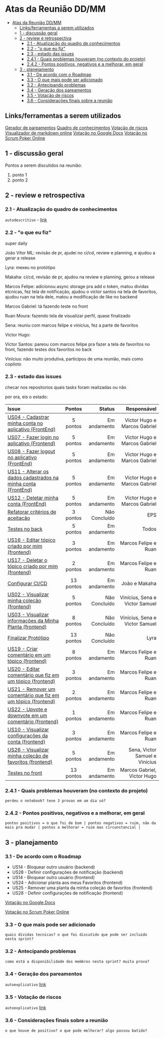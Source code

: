 # Atas da Reunião DD/MM

- [Atas da Reunião DD/MM](#atas-da-reunião-ddmm)
  - [Links/ferramentas a serem utilizados](#linksferramentas-a-serem-utilizados)
  - [1 - discussão geral](#1---discussão-geral)
  - [2 - review e retrospectiva](#2---review-e-retrospectiva)
    - [2.1 - Atualização do quadro de conhecimentos](#21---atualização-do-quadro-de-conhecimentos)
    - [2.2 - "o que eu fiz"](#22---o-que-eu-fiz)
    - [2.3 - estado das issues](#23---estado-das-issues)
    - [2.4.1 - Quais problemas houveram (no contexto do projeto)](#241---quais-problemas-houveram-no-contexto-do-projeto)
    - [2.4.2 - Pontos positivos, negativos e a melhorar, em geral](#242---pontos-positivos-negativos-e-a-melhorar-em-geral)
  - [3 - planejamento](#3---planejamento)
    - [3.1 - De acordo com o Roadmap](#31---de-acordo-com-o-roadmap)
    - [3.3 - O que mais pode ser adicionado](#33---o-que-mais-pode-ser-adicionado)
    - [3.2 - Antecipando problemas](#32---antecipando-problemas)
    - [3.4 - Geração dos pareamentos](#34---geração-dos-pareamentos)
    - [3.5 - Votação de riscos](#35---votação-de-riscos)
    - [3.6 - Considerações finais sobre a reunião](#36---considerações-finais-sobre-a-reunião)

## Links/ferramentas a serem utilizados

[Gerador de pareamentos](https://www.randomlists.com/team-generator?grp=2&items=felipe%0Aruan%0Asamuel%0Avinicius%0Agabriel%0A)
[Quadro de conhecimentos](https://docs.google.com/spreadsheets/d/1jK_06zaBXD485tWDkwCnQ6xhP0_jICVg1GNkNt1AgUw/edit#gid=0)
[Votação de riscos](https://docs.google.com/spreadsheets/d/1vfmnsztDCSwHpmeRw8vGGG4ExzWC-EdefWPhXHg358I/edit#gid=0)
[Visualizador de markdown online](https://jbt.github.io/markdown-editor/)
[Votação no Google Docs](https://docs.google.com/spreadsheets/d/1Xo6U6UyQQI0scJGQl0HGKC1u85VUKqHtsqUgPYiLOeA/edit?usp=sharing)
[Votação no Scrum Poker Online](https://www.scrumpoker.online)

## 1 - discussão geral

Pontos a serem discutidos na reunião:

1. ponto 1
2. ponto 2

## 2 - review e retrospectiva

### 2.1 - Atualização do quadro de conhecimentos

`autodescritivo` - [link](https://docs.google.com/spreadsheets/d/1jK_06zaBXD485tWDkwCnQ6xhP0_jICVg1GNkNt1AgUw/edit#gid=0)

### 2.2 - "o que eu fiz"

super daily

João Vítor ML: revisão de pr, ajudei no ci/cd, review e planning, e ajudou a gerar a release

Lyra: mexeu no protótipo

Makaha: ci/cd, revisão de pr, ajudou na review e planning, gerou a release 

Marcos Felipe: adicionou async storage pra add o token, matou dividas etcnicas, fez tela de notificação, ajudou o victor santos na tela de favoritos, ajudou ruan na tela dele, matou a modificação de like no backend

Marcos Gabriel: tá fazendo teste no front

Ruan Moura: fazendo tela de visualizar perfil, quase finalizado

Sena: reuniu com marcos felipe e vinicius, fez a parte de favoritos

Victor Hugo:

Victor Santos: pareou com marcos felipe pra fazer a tela de favoritos no front, fazendo testes dos favoritos no back

Vinícius: não muito produtiva, participou de uma reunião, mais como copiloto 

### 2.3 - estado das issues

checar nos repositorios quais tasks foram realizadas ou não

por ora, eis o estado:

| Issue       | Pontos     | Status     | Responsável |
| :------------- | :----------: | -----------: | ---------: |
[US04 - Cadastrar minha conta no aplicativo (FrontEnd)](https://github.com/fga-eps-mds/2020.1-Grupo2-FrontEnd/issues/4) | 5 pontos |  Em andamento | Victor Hugo e Marcos Gabriel |
[US07 - Fazer login no aplicativo (Frontend)](https://github.com/fga-eps-mds/2020.1-Grupo2-FrontEnd/issues/5) | 5 pontos |  Em andamento | Victor Hugo e Marcos Gabriel |
[US08 - Fazer logout no aplicativo (FrontEnd)](https://github.com/fga-eps-mds/2020.1-Grupo2-FrontEnd/issues/6) | 5 pontos |  Em andamento | Victor Hugo e Marcos Gabriel |
[US11 - Alterar os dados cadastrados na minha conta (FrontEnd)](https://github.com/fga-eps-mds/2020.1-Grupo2-BackEnd/issues/9) | 5 pontos | Em andamento  | Victor Hugo e Marcos Gabriel |
[US12 - Deletar minha conta (FrontEnd)](https://github.com/fga-eps-mds/2020.1-Grupo2-FrontEnd/issues/7) | 5 pontos | Em andamento | Victor Hugo e Marcos Gabriel |
[Refatorar critérios de aceitação](https://github.com/fga-eps-mds/2020.1-Grupo2-wiki/issues/96) | 3 pontos | Não Concluído | EPS |
[Testes no back](https://github.com/fga-eps-mds/2020.1-GaiaDex-BackEnd/issues/113) | 5 pontos | Em andamento | Todos |
[US16 - Editar tópico criado por mim (frontend)](https://github.com/fga-eps-mds/2020.1-GaiaDex-FrontEnd/issues/86) | 3 pontos | Em andamento | Marcos Felipe e Ruan |
[US17 - Deletar o tópico criado por mim (frontend)](https://github.com/fga-eps-mds/2020.1-GaiaDex-FrontEnd/issues/87) | 2 pontos | Em andamento | Marcos Felipe e Ruan |
[Configurar CI/CD](https://github.com/fga-eps-mds/2020.1-GaiaDex-wiki/issues/) | 13 pontos | Em andamento | João e Makaha |
[US02 - Visualizar minha coleção (frontend)](https://github.com/fga-eps-mds/2020.1-GaiaDex-FrontEnd/issues/) | 5 pontos | Não Concluído | Vinícius, Sena e Victor Samuel |
[US03 - Visualizar informações da Minha Planta (frontend)](https://github.com/fga-eps-mds/2020.1-GaiaDex-FrontEnd/issues/) | 8 pontos | Não Concluído | Vinícius, Sena e Victor Samuel |
[Finalizar Protótipo](https://github.com/fga-eps-mds/2020.1-GaiaDex-wiki/issues/) | 13 pontos | Não Concluído | Lyra |
[US19 - Criar comentário em um tópico (frontend)](https://github.com/fga-eps-mds/2020.1-GaiaDex-FrontEnd/issues/) | 8 pontos | Em andamento | Marcos Felipe e Ruan |
[US20 - Editar comentário que fiz em um tópico (frontend)](https://github.com/fga-eps-mds/2020.1-GaiaDex-FrontEnd/issues/) | 3 pontos | Em andamento | Marcos Felipe e Ruan |
[US21 - Remover um comentário que fiz em um tópico (frontend)](https://github.com/fga-eps-mds/2020.1-GaiaDex-FrontEnd/issues/) | 2 pontos | Em andamento | Marcos Felipe e Ruan |
[US22 - Upvote e downvote em um comentário (frontend)](https://github.com/fga-eps-mds/2020.1-GaiaDex-FrontEnd/issues/) | 1 pontos | Em andamento | Marcos Felipe e Ruan |
[US10 - Visualizar configurações da conta (frontend)](https://github.com/fga-eps-mds/2020.1-GaiaDex-FrontEnd/issues/) | 3 pontos | Em andamento | Marcos Felipe e Ruan |
[US26 - Visualizar minha coleção de favoritos (frontend)](https://github.com/fga-eps-mds/2020.1-GaiaDex-FrontEnd/issues/) | 5 pontos | Em andamento | Sena, Victor Samuel e Vinicius |
[Testes no front](https://github.com/fga-eps-mds/2020.1-GaiaDex-FrontEnd/issues/) | 13 pontos | Em andamento | Marcos Gabriel, Victor Hugo |

### 2.4.1 - Quais problemas houveram (no contexto do projeto)

`perdeu o notebook? teve 3 provas em um dia só?`

### 2.4.2 - Pontos positivos, negativos e a melhorar, em geral

`pontos positivos = o que foi de bom | pontos negativos = ruim, não da mais pra mudar | pontos a melhorar = ruim mas circunstancial |`

## 3 - planejamento

### 3.1 - De acordo com o Roadmap

- US14 - Bloquear outro usuário (backend)
- US28 - Definir configurações de notificação (backend)
- US14 - Bloquear outro usuário (frontend)
- US24 - Adicionar planta aos meus Favoritos (frontend)
- US25 - Remover uma planta da minha coleção de favoritos (frontend)
- US28 - Definir configurações de notificação (frontend)

[Votação no Google Docs](https://docs.google.com/spreadsheets/d/1Xo6U6UyQQI0scJGQl0HGKC1u85VUKqHtsqUgPYiLOeA/edit?usp=sharing)

[Votação no Scrum Poker Online](https://www.scrumpoker.online)

### 3.3 - O que mais pode ser adicionado

`quais dividas tecnicas? o que foi discutido que pode ser incluido nesta sprint?`

### 3.2 - Antecipando problemas

`como está a disponibilidade dos membros nesta sprint? muita prova?`

### 3.4 - Geração dos pareamentos

`autoexplicativo` [link](https://www.randomlists.com/team-generator?grp=2&items=felipe%0Aruan%0Asamuel%0Avinicius%0Agabriel%0A)

### 3.5 - Votação de riscos

`autoexplicativo` [link](https://docs.google.com/spreadsheets/d/1vfmnsztDCSwHpmeRw8vGGG4ExzWC-EdefWPhXHg358I/edit#gid=0)

### 3.6 - Considerações finais sobre a reunião

`o que houve de positivo? o que pode melhorar? algo passou batido?`
